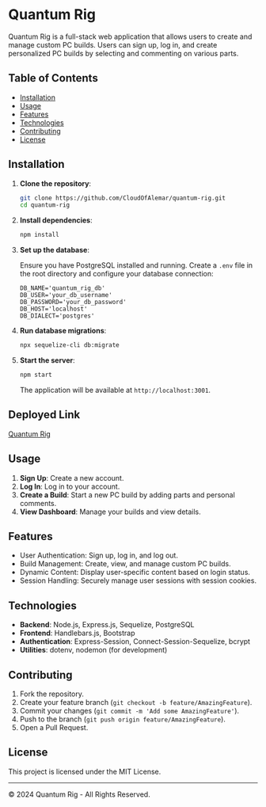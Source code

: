# Quantum Rig

Quantum Rig is a full-stack web application that allows users to create and manage custom PC builds. Users can sign up, log in, and create personalized PC builds by selecting and commenting on various parts.

## Table of Contents

- [Installation](#installation)
- [Usage](#usage)
- [Features](#features)
- [Technologies](#technologies)
- [Contributing](#contributing)
- [License](#license)

## Installation

1. **Clone the repository**:

    ```bash
    git clone https://github.com/CloudOfAlemar/quantum-rig.git
    cd quantum-rig
    ```

2. **Install dependencies**:

    ```bash
    npm install
    ```

3. **Set up the database**:

    Ensure you have PostgreSQL installed and running. Create a `.env` file in the root directory and configure your database connection:

    ```env
    DB_NAME='quantum_rig_db'
    DB_USER='your_db_username'
    DB_PASSWORD='your_db_password'
    DB_HOST='localhost'
    DB_DIALECT='postgres'
    ```

4. **Run database migrations**:

    ```bash
    npx sequelize-cli db:migrate
    ```

5. **Start the server**:

    ```bash
    npm start
    ```

    The application will be available at `http://localhost:3001`.

## Deployed Link
[Quantum Rig](https://quantum-rig.onrender.com)

## Usage

1. **Sign Up**: Create a new account.
2. **Log In**: Log in to your account.
3. **Create a Build**: Start a new PC build by adding parts and personal comments.
4. **View Dashboard**: Manage your builds and view details.

## Features

- User Authentication: Sign up, log in, and log out.
- Build Management: Create, view, and manage custom PC builds.
- Dynamic Content: Display user-specific content based on login status.
- Session Handling: Securely manage user sessions with session cookies.

## Technologies

- **Backend**: Node.js, Express.js, Sequelize, PostgreSQL
- **Frontend**: Handlebars.js, Bootstrap
- **Authentication**: Express-Session, Connect-Session-Sequelize, bcrypt
- **Utilities**: dotenv, nodemon (for development)

## Contributing

1. Fork the repository.
2. Create your feature branch (`git checkout -b feature/AmazingFeature`).
3. Commit your changes (`git commit -m 'Add some AmazingFeature'`).
4. Push to the branch (`git push origin feature/AmazingFeature`).
5. Open a Pull Request.

## License

This project is licensed under the MIT License.

---

© 2024 Quantum Rig - All Rights Reserved.
